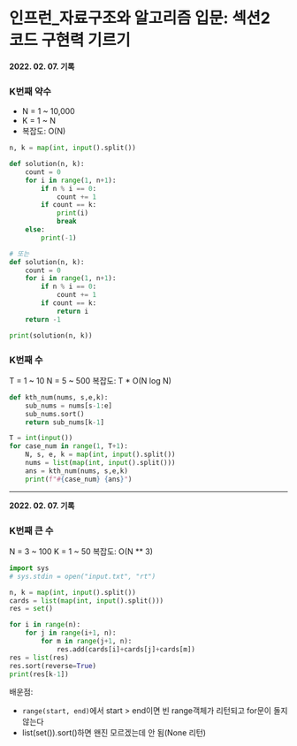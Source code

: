 # 인프런_자료구조와 알고리즘 입문: 섹션2 코드 구현력 기르기

**2022. 02. 07. 기록**

### K번째 약수
* N = 1 ~ 10,000
* K = 1 ~ N
* 복잡도: O(N)
```python
n, k = map(int, input().split())

def solution(n, k):
    count = 0
    for i in range(1, n+1):
        if n % i == 0:
            count += 1
        if count == k:
            print(i)
            break
    else:
        print(-1)

# 또는
def solution(n, k):
    count = 0
    for i in range(1, n+1):
        if n % i == 0:
            count += 1
        if count == k:
            return i
    return -1

print(solution(n, k))
```
### K번째 수
T = 1 ~ 10
N = 5 ~ 500
복잡도: T * O(N log N)
```python
def kth_num(nums, s,e,k):
    sub_nums = nums[s-1:e]
    sub_nums.sort()
    return sub_nums[k-1]

T = int(input())
for case_num in range(1, T+1):
    N, s, e, k = map(int, input().split())
    nums = list(map(int, input().split()))
    ans = kth_num(nums, s,e,k)
    print(f"#{case_num} {ans}")
```

---

**2022. 02. 07. 기록**

### K번째 큰 수
N = 3 ~ 100
K = 1 ~ 50
복잡도: O(N ** 3)
```python
import sys
# sys.stdin = open("input.txt", "rt")

n, k = map(int, input().split())
cards = list(map(int, input().split()))
res = set()

for i in range(n):
    for j in range(i+1, n):
        for m in range(j+1, n):
            res.add(cards[i]+cards[j]+cards[m])
res = list(res)
res.sort(reverse=True)
print(res[k-1])
```
배운점:
* `range(start, end)`에서 start > end이면 빈 range객체가 리턴되고 for문이 돌지 않는다
* list(set()).sort()하면 왠진 모르겠는데 안 됨(None 리턴)
